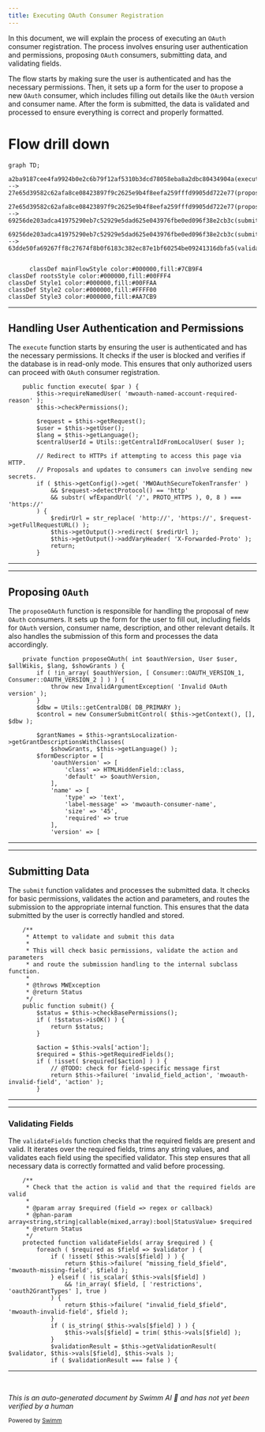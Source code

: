 ```yaml
---
title: Executing OAuth Consumer Registration
---
```

In this document, we will explain the process of executing an <SwmToken path="src/Frontend/SpecialPages/SpecialMWOAuthConsumerRegistration.php" pos="459:11:11" line-data="			throw new InvalidArgumentException( &#39;Invalid OAuth version&#39; );">`OAuth`</SwmToken> consumer registration. The process involves ensuring user authentication and permissions, proposing <SwmToken path="src/Frontend/SpecialPages/SpecialMWOAuthConsumerRegistration.php" pos="459:11:11" line-data="			throw new InvalidArgumentException( &#39;Invalid OAuth version&#39; );">`OAuth`</SwmToken> consumers, submitting data, and validating fields.

The flow starts by making sure the user is authenticated and has the necessary permissions. Then, it sets up a form for the user to propose a new <SwmToken path="src/Frontend/SpecialPages/SpecialMWOAuthConsumerRegistration.php" pos="459:11:11" line-data="			throw new InvalidArgumentException( &#39;Invalid OAuth version&#39; );">`OAuth`</SwmToken> consumer, which includes filling out details like the <SwmToken path="src/Frontend/SpecialPages/SpecialMWOAuthConsumerRegistration.php" pos="459:11:11" line-data="			throw new InvalidArgumentException( &#39;Invalid OAuth version&#39; );">`OAuth`</SwmToken> version and consumer name. After the form is submitted, the data is validated and processed to ensure everything is correct and properly formatted.

# Flow drill down

```mermaid
graph TD;
      a2ba9187cee4fa9924b0e2c6b79f12af5310b3dcd78058eba8a2dbc80434904a(execute):::mainFlowStyle --> 27e65d39582c62afa8ce08423897f9c2625e9b4f8eefa259fffd9905dd722e77(proposeOAuth):::mainFlowStyle

27e65d39582c62afa8ce08423897f9c2625e9b4f8eefa259fffd9905dd722e77(proposeOAuth):::mainFlowStyle --> 69256de203adca41975290eb7c52929e5dad625e043976fbe0ed096f38e2cb3c(submit):::mainFlowStyle

69256de203adca41975290eb7c52929e5dad625e043976fbe0ed096f38e2cb3c(submit):::mainFlowStyle --> 63dde50fa69267ff8c27674f8b0f6183c382ec87e1bf60254be09241316dbfa5(validateFields):::mainFlowStyle


      classDef mainFlowStyle color:#000000,fill:#7CB9F4
classDef rootsStyle color:#000000,fill:#00FFF4
classDef Style1 color:#000000,fill:#00FFAA
classDef Style2 color:#000000,fill:#FFFF00
classDef Style3 color:#000000,fill:#AA7CB9
```

<SwmSnippet path="/src/Frontend/SpecialPages/SpecialMWOAuthConsumerRegistration.php" line="86">

---

## Handling User Authentication and Permissions

The <SwmToken path="src/Frontend/SpecialPages/SpecialMWOAuthConsumerRegistration.php" pos="86:5:5" line-data="	public function execute( $par ) {">`execute`</SwmToken> function starts by ensuring the user is authenticated and has the necessary permissions. It checks if the user is blocked and verifies if the database is in read-only mode. This ensures that only authorized users can proceed with <SwmToken path="src/Frontend/SpecialPages/SpecialMWOAuthConsumerRegistration.php" pos="459:11:11" line-data="			throw new InvalidArgumentException( &#39;Invalid OAuth version&#39; );">`OAuth`</SwmToken> consumer registration.

```hack
	public function execute( $par ) {
		$this->requireNamedUser( 'mwoauth-named-account-required-reason' );
		$this->checkPermissions();

		$request = $this->getRequest();
		$user = $this->getUser();
		$lang = $this->getLanguage();
		$centralUserId = Utils::getCentralIdFromLocalUser( $user );

		// Redirect to HTTPs if attempting to access this page via HTTP.
		// Proposals and updates to consumers can involve sending new secrets.
		if ( $this->getConfig()->get( 'MWOAuthSecureTokenTransfer' )
			&& $request->detectProtocol() == 'http'
			&& substr( wfExpandUrl( '/', PROTO_HTTPS ), 0, 8 ) === 'https://'
		) {
			$redirUrl = str_replace( 'http://', 'https://', $request->getFullRequestURL() );
			$this->getOutput()->redirect( $redirUrl );
			$this->getOutput()->addVaryHeader( 'X-Forwarded-Proto' );
			return;
		}

```

---

</SwmSnippet>

<SwmSnippet path="/src/Frontend/SpecialPages/SpecialMWOAuthConsumerRegistration.php" line="457">

---

## Proposing <SwmToken path="src/Frontend/SpecialPages/SpecialMWOAuthConsumerRegistration.php" pos="459:11:11" line-data="			throw new InvalidArgumentException( &#39;Invalid OAuth version&#39; );">`OAuth`</SwmToken>

The <SwmToken path="src/Frontend/SpecialPages/SpecialMWOAuthConsumerRegistration.php" pos="457:5:5" line-data="	private function proposeOAuth( int $oauthVersion, User $user, $allWikis, $lang, $showGrants ) {">`proposeOAuth`</SwmToken> function is responsible for handling the proposal of new <SwmToken path="src/Frontend/SpecialPages/SpecialMWOAuthConsumerRegistration.php" pos="459:11:11" line-data="			throw new InvalidArgumentException( &#39;Invalid OAuth version&#39; );">`OAuth`</SwmToken> consumers. It sets up the form for the user to fill out, including fields for <SwmToken path="src/Frontend/SpecialPages/SpecialMWOAuthConsumerRegistration.php" pos="459:11:11" line-data="			throw new InvalidArgumentException( &#39;Invalid OAuth version&#39; );">`OAuth`</SwmToken> version, consumer name, description, and other relevant details. It also handles the submission of this form and processes the data accordingly.

```hack
	private function proposeOAuth( int $oauthVersion, User $user, $allWikis, $lang, $showGrants ) {
		if ( !in_array( $oauthVersion, [ Consumer::OAUTH_VERSION_1, Consumer::OAUTH_VERSION_2 ] ) ) {
			throw new InvalidArgumentException( 'Invalid OAuth version' );
		}
		$dbw = Utils::getCentralDB( DB_PRIMARY );
		$control = new ConsumerSubmitControl( $this->getContext(), [], $dbw );

		$grantNames = $this->grantsLocalization->getGrantDescriptionsWithClasses(
			$showGrants, $this->getLanguage() );
		$formDescriptor = [
			'oauthVersion' => [
				'class' => HTMLHiddenField::class,
				'default' => $oauthVersion,
			],
			'name' => [
				'type' => 'text',
				'label-message' => 'mwoauth-consumer-name',
				'size' => '45',
				'required' => true
			],
			'version' => [
```

---

</SwmSnippet>

<SwmSnippet path="/src/Control/SubmitControl.php" line="58">

---

## Submitting Data

The <SwmToken path="src/Control/SubmitControl.php" pos="59:11:11" line-data="	 * Attempt to validate and submit this data">`submit`</SwmToken> function validates and processes the submitted data. It checks for basic permissions, validates the action and parameters, and routes the submission to the appropriate internal function. This ensures that the data submitted by the user is correctly handled and stored.

```hack
	/**
	 * Attempt to validate and submit this data
	 *
	 * This will check basic permissions, validate the action and parameters
	 * and route the submission handling to the internal subclass function.
	 *
	 * @throws MWException
	 * @return Status
	 */
	public function submit() {
		$status = $this->checkBasePermissions();
		if ( !$status->isOK() ) {
			return $status;
		}

		$action = $this->vals['action'];
		$required = $this->getRequiredFields();
		if ( !isset( $required[$action] ) ) {
			// @TODO: check for field-specific message first
			return $this->failure( 'invalid_field_action', 'mwoauth-invalid-field', 'action' );
		}
```

---

</SwmSnippet>

<SwmSnippet path="/src/Control/SubmitControl.php" line="253">

---

### Validating Fields

The <SwmToken path="src/Control/SubmitControl.php" pos="260:5:5" line-data="	protected function validateFields( array $required ) {">`validateFields`</SwmToken> function checks that the required fields are present and valid. It iterates over the required fields, trims any string values, and validates each field using the specified validator. This step ensures that all necessary data is correctly formatted and valid before processing.

```hack
	/**
	 * Check that the action is valid and that the required fields are valid
	 *
	 * @param array $required (field => regex or callback)
	 * @phan-param array<string,string|callable(mixed,array):bool|StatusValue> $required
	 * @return Status
	 */
	protected function validateFields( array $required ) {
		foreach ( $required as $field => $validator ) {
			if ( !isset( $this->vals[$field] ) ) {
				return $this->failure( "missing_field_$field", 'mwoauth-missing-field', $field );
			} elseif ( !is_scalar( $this->vals[$field] )
				&& !in_array( $field, [ 'restrictions', 'oauth2GrantTypes' ], true )
			) {
				return $this->failure( "invalid_field_$field", 'mwoauth-invalid-field', $field );
			}
			if ( is_string( $this->vals[$field] ) ) {
				$this->vals[$field] = trim( $this->vals[$field] );
			}
			$validationResult = $this->getValidationResult( $validator, $this->vals[$field], $this->vals );
			if ( $validationResult === false ) {
```

---

</SwmSnippet>

&nbsp;

*This is an auto-generated document by Swimm AI 🌊 and has not yet been verified by a human*

<SwmMeta version="3.0.0" repo-id="Z2l0aHViJTNBJTNBbWVkaWF3aWtpLWV4dGVuc2lvbnMtT0F1dGglM0ElM0FTd2ltbS1EZW1v" repo-name="mediawiki-extensions-OAuth"><sup>Powered by [Swimm](/)</sup></SwmMeta>
